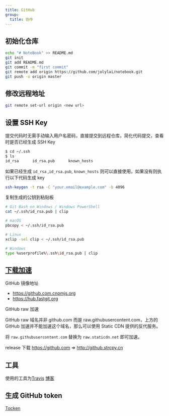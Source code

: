 ```yaml
---
title: GitHub
group:
  title: 协作
---
```


## 初始化仓库

```bash
echo "# NoteBook" >> README.md
git init
git add README.md
git commit -m "first commit"
git remote add origin https://github.com/jolylai/notebook.git
git push -u origin master
```

## 修改远程地址

```bash
git remote set-url origin <new url>
```

## 设置 SSH Key

提交代码时无需手动输入用户名密码，直接提交到远程仓库，简化代码提交，查看时是否已经生成 SSH Key

```bash
$ cd ~/.ssh
$ ls
id_rsa      id_rsa.pub      known_hosts
```

如果已经生成 `id_rsa` ,`id_rsa.pub`, `known_hosts` 则可以直接使用，如果没有则执行以下代码生成 key

```bash
ssh-keygen -t rsa -C "your.email@example.com" -b 4096
```

复制生成的公钥到粘贴板

```bash
# Git Bash on Windows / Windows PowerShell
cat ~/.ssh/id_rsa.pub | clip

# macOS
pbcopy < ~/.ssh/id_rsa.pub

# Linux
xclip -sel clip < ~/.ssh/id_rsa.pub

# Windows
type %userprofile%\.ssh\id_rsa.pub | clip
```

## [下载加速](https://hao.su/3415/)

GitHub 镜像地址

- https://github.com.cnpmjs.org
- https://hub.fastgit.org

GitHub raw 加速

GitHub raw 域名并非 github.com 而是 raw.githubusercontent.com，上方的 GitHub 加速并不能加速这个域名，那么可以使用 Static CDN 提供的反代服务。

将 `raw.githubusercontent.com` 替换为 `raw.staticdn.net` 即可加速。

release 下载
https://github.com => http://github.strcpy.cn

## 工具

使用的工具为[Travis](https://travis-ci.org/) [博客](https://voorhoede.github.io/front-end-tooling-recipes/travis-deploy-to-gh-pages/)

## 生成 GitHub token

[Tocken](https://help.github.com/articles/creating-a-personal-access-token-for-the-command-line/)
